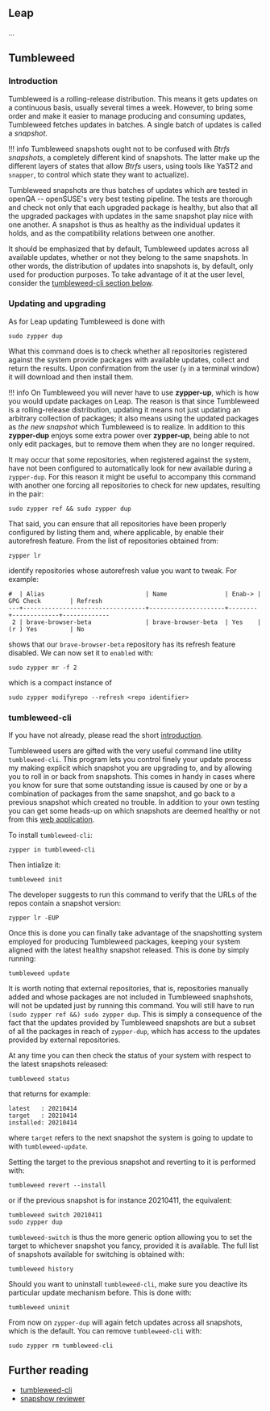 ## Leap
...

## Tumbleweed
### Introduction
Tumbleweed is a rolling-release distribution. This means it gets updates on a continuous basis, usually several times a week. However, to bring some order and make it easier to manage producing and consuming updates, Tumbleweed fetches updates in batches. A single batch of updates is called a _snapshot_.

!!! info
    Tumbleweed snapshots ought not to be confused with _Btrfs snapshots_, a completely different kind of snapshots. The latter make up the different layers of states that allow _Btrfs_ users, using tools like YaST2 and `snapper`, to control which state they want to actualize).

Tumbleweed snapshots are thus batches of updates which are tested in openQA -- openSUSE's very best testing pipeline. The tests are thorough and check not only that each upgraded package is healthy, but also that all the upgraded packages with updates in the same snapshot play nice with one another. A snapshot is thus as healthy as the individual updates it holds, and as the compatibility relations between one another.

It should be emphasized that by default, Tumbleweed updates across all available updates, whether or not they belong to the same snapshots. In other words, the distribution of updates into snapshots is, by default, only used for production purposes. To take advantage of it at the user level, consider the [tumbleweed-cli section below](#tumbleweed-cli).

### Updating and upgrading
As for Leap updating Tumbleweed is done with

`sudo zypper dup`

What this command does is to check whether all repositories registered against the system provide packages with available updates, collect and return the results. Upon confirmation from the user (`y` in a terminal window) it will download and then install them.

!!! info
    On Tumbleweed you will never have to use **zypper-up**, which is how you would update packages on Leap. The reason is that since Tumbleweed is a rolling-release distribution, updating it means not just updating an arbitrary collection of packages; it also means using the updated packages as _the new snapshot_ which Tumbleweed is to realize. In addition to this **zypper-dup** enjoys some extra power over **zypper-up**, being able to not only edit packages, but to remove them when they are no longer required.

It may occur that some repositories, when registered against the system, have not been configured to automatically look for new available during a `zypper-dup`. For this reason it might be useful to accompany this command with another one forcing all repositories to check for new updates, resulting in the pair:

`sudo zypper ref && sudo zypper dup`

That said, you can ensure that all repositories have been properly configured by listing them and, where applicable, by enable their autorefresh feature. From the list of repositories obtained from:

`zypper lr`

identify repositories whose autorefresh value you want to tweak. For example:

```
#  | Alias                            | Name                | Enab-> | GPG Check        | Refresh
---+----------------------------------+---------------------+--------+-------------+-------------
 2 | brave-browser-beta               | brave-browser-beta  | Yes    | (r ) Yes         | No
```

shows that our `brave-browser-beta` repository has its refresh feature disabled. We can now set it to `enabled` with:

`sudo zypper mr -f 2`

which is a compact instance of 

`sudo zypper modifyrepo --refresh <repo identifier>` 

### tumbleweed-cli
If you have not already, please read the short [introduction](#introduction).

Tumbleweed users are gifted with the very useful command line utility `tumbleweed-cli`. This program lets you control finely your update process my making explicit which snapshot you are upgrading to, and by allowing you to roll in or back from snapshots. This comes in handy in cases where you know for sure that some outstanding issue is caused by one or by a combination of packages from the same snapshot, and go back to a previous snapshot which created no trouble. In addition to your own testing you can get some heads-up on which snapshots are deemed healthy or not from this [web application](https://review.tumbleweed.boombatower.com/).

To install `tumbleweed-cli`:

`zypper in tumbleweed-cli`

Then intialize it:

`tumbleweed init`

The developer suggests to run this command to verify that the URLs of the repos contain a snapshot version:

`zypper lr -EUP`

Once this is done you can finally take advantage of the snapshotting system employed for producing Tumbleweed packages, keeping your system aligned with the latest healthy snapshot released. This is done by simply running:

`tumbleweed update`

It is worth noting that external repositories, that is, repositories manually added and whose packages are not included in Tumbleweed snaphshots, will not be updated just by running this command. You will still have to run `(sudo zypper ref &&) sudo zypper dup`. This is simply a consequence of the fact that the updates provided by Tumbleweed snapshots are but a subset of all the packages in reach of `zypper-dup`, which has access to the updates provided by external repositories.

At any time you can then check the status of your system with respect to the latest snapshots released:

`tumbleweed status`

that returns for example:

```
latest   : 20210414
target   : 20210414
installed: 20210414
```

where `target` refers to the next snapshot the system is going to update to with `tumbleweed-update`.

Setting the target to the previous snapshot and reverting to it is performed with:

`tumbleweed revert --install`

or if the previous snapshot is for instance 20210411, the equivalent:

```
tumbleweed switch 20210411
sudo zypper dup
```

`tumbleweed-switch` is thus the more generic option allowing you to set the target to whichever snapshot you fancy, provided it is available. The full list of snapshots available for switching is obtained with:

`tumbleweed history`

Should you want to uninstall `tumbleweed-cli`, make sure you deactive its particular update mechanism before. This is done with:

`tumbleweed uninit`

From now on `zypper-dup` will again fetch updates across all snapshots, which is the default. You can remove `tumbleweed-cli` with:

`sudo zypper rm tumbleweed-cli`

## Further reading
* [tumbleweed-cli](https://github.com/boombatower/tumbleweed-cli)
* [snapshow reviewer](https://review.tumbleweed.boombatower.com/)
